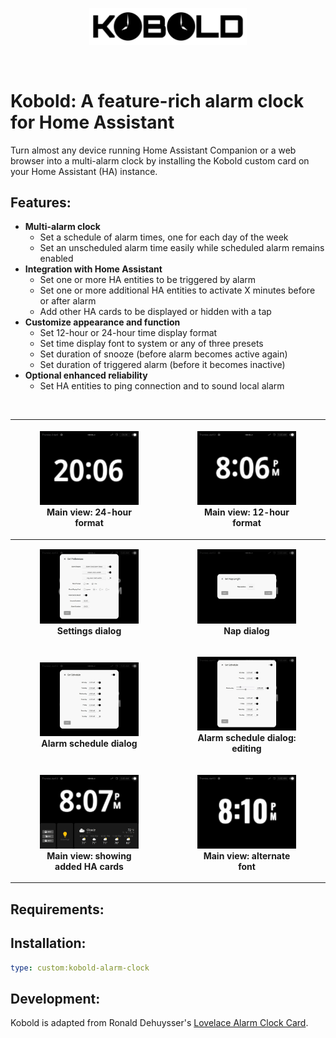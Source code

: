 <br><br>
<div align="center">
    <img src="./assets/kobold-logo.svg" alt="Kobolt Logo" width="50%" align="center" />
</div>
<br><br>

# Kobold: A feature-rich alarm clock for Home Assistant

Turn almost any device running Home Assistant Companion or a web browser into a multi-alarm clock by installing the Kobold custom card on your Home Assistant (HA) instance.

## Features:

- **Multi-alarm clock**
    - Set a schedule of alarm times, one for each day of the week
    - Set an unscheduled alarm time easily while scheduled alarm remains enabled
- **Integration with Home Assistant**   
    - Set one or more HA entities to be triggered by alarm
    - Set one or more additional HA entities to activate X minutes before or after alarm
    - Add other HA cards to be displayed or hidden with a tap
- **Customize appearance and function**
    - Set 12-hour or 24-hour time display format
    - Set time display font to system or any of three presets
    - Set duration of snooze (before alarm becomes active again)
    - Set duration of triggered alarm (before it becomes inactive)
- **Optional enhanced reliability**
    - Set HA entities to ping connection and to sound local alarm

<br>

| <figure><img src="./assets/01-24-hour.jpg" alt="Main view, 24-hour" width="100%" align="" /><figcaption>Main view: 24-hour format</figcaption></figure> | <figure><img src="./assets/02-main-view.jpg" alt="Main view, 12-hour" width="100%" align="" /><figcaption>Main view: 12-hour format</figcaption></figure> |
| :---: | :---: |
| <figure><img src="./assets/03-settings.jpg" alt="Settings dialog" width="100%" align="" /><figcaption>**Settings dialog**</figcaption></figure> | <figure><img src="./assets/04-nap.jpg" alt="Nap dialog" width="100%" align="" /><figcaption>**Nap dialog**</figcaption></figure> |
| <figure><img src="./assets/05-schedule.jpg" alt="Alarm schedule dialog" width="100%" align="" /><figcaption>**Alarm schedule dialog**</figcaption></figure> | <figure><img src="./assets/06-schedule-edit.jpg" alt="Alarm schedule dialog, editing" width="100%" align="" /><figcaption>**Alarm schedule dialog: editing**</figcaption></figure> |
| <figure><img src="./assets/07-show-cards.jpg" alt="Main view, showing cards" width="100%" align="" /><figcaption>**Main view: showing added HA cards**</figcaption></figure> | <figure><img src="./assets/08-alt-font.jpg" alt="Main view, alternative font" width="100%" align="" /><figcaption>**Main view: alternate font**</figcaption></figure> |

## Requirements:

## Installation:

```yaml
type: custom:kobold-alarm-clock
```
## Development:

Kobold is adapted from Ronald Dehuysser's [Lovelace Alarm Clock Card](https://github.com/rdehuyss/homeassistant-lovelace-alarm-clock-card).
